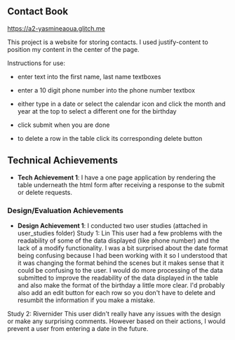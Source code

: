 ## Contact Book

https://a2-yasmineaoua.glitch.me

This project is a website for storing contacts. I used justify-content to position my content in the center of the page.

Instructions for use:
- enter text into the first name, last name textboxes
- enter a 10 digit phone number into the phone number textbox
- either type in a date or select the calendar icon and click the month and year at the top to select a different one for the birthday
- click submit when you are done

- to delete a row in the table click its corresponding delete button

## Technical Achievements
- **Tech Achievement 1**: I have a one page application by rendering the table underneath the html form after receiving a response to the submit or delete requests. 

### Design/Evaluation Achievements
- **Design Achievement 1**: I conducted two user studies (attached in user_studies folder)
Study 1: Lin
This user had a few problems with the readability of some of the data displayed (like phone number) and the lack of a modify functionality. I was a bit surprised about the date format being confusing because I had been working with it so I understood that it was changing the format behind the scenes but it makes sense that it could be confusing to the user. I would do more processing of the data submitted to improve the readability of the data displayed in the table and also make the format of the birthday a little more clear. I'd probably also add an edit button for each row so you don't have to delete and resumbit the information if you make a mistake.

Study 2: Rivernider
This user didn't really have any issues with the design or make any surprising comments. However based on their actions, I would prevent a user from entering a date in the future.